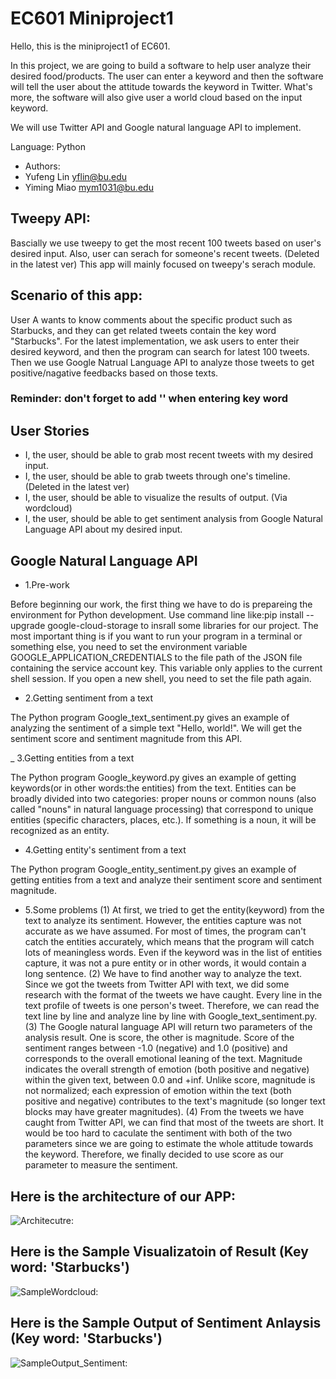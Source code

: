 # EC601 Miniproject1

Hello, this is the miniproject1 of EC601.

In this project, we are going to build a software to help user analyze their desired food/products. The user can enter a keyword and then the software will tell the user about the attitude towards the keyword in Twitter. What's more, the software will also give user a world cloud based on the input keyword.

We will use Twitter API and Google natural language API to implement.

Language: Python

- Authors:
- Yufeng Lin     yflin@bu.edu
- Yiming Miao    mym1031@bu.edu

## Tweepy API:
Bascially we use tweepy to get the most recent 100 tweets based on user's desired input.
Also, user can serach for someone's recent tweets. (Deleted in the latest ver)
This app will mainly focused on tweepy's serach module.

## Scenario of this app:
User A wants to know comments about the specific product such as Starbucks, and they can get related tweets contain the key word "Starbucks". For the latest implementation, we ask users to enter their desired keyword, and then the program can search for latest 100 tweets. Then we use Google Natrual Language API to analyze those tweets to get positive/nagative feedbacks based on those texts. 
### Reminder: don't forget to add '' when entering key word
## User Stories
- I, the user, should be able to grab most recent tweets with my desired input.
- I, the user, should be able to grab tweets through one's timeline. (Deleted in the latest ver)
- I, the user, should be able to visualize the results of output. (Via wordcloud)
- I, the user, should be able to get sentiment analysis from Google Natural Language API about my desired input.

## Google Natural Language API

- 1.Pre-work

 Before beginning our work, the first thing we have to do is prepareing the environment for Python development. Use command line like:pip install --upgrade google-cloud-storage to insrall some libraries for our project. The most important thing is if you want to run your program in a terminal or something else, you need to set the environment variable GOOGLE_APPLICATION_CREDENTIALS to the file path of the JSON file containing the service account key. This variable only applies to the current shell session. If you open a new shell, you need to set the file path again.
 
- 2.Getting sentiment from a text
 
 The Python program Google_text_sentiment.py gives an example of analyzing the sentiment of a simple text "Hello, world!". We will get the sentiment score and sentiment magnitude from this API.

_ 3.Getting entities from a text

 The Python program Google_keyword.py gives an example of getting keywords(or in other words:the entities) from the text. Entities can be broadly divided into two categories: proper nouns or common nouns (also called "nouns" in natural language processing) that correspond to unique entities (specific characters, places, etc.). If something is a noun, it will be recognized as an entity.
 
- 4.Getting entity's sentiment from a text

 The Python program Google_entity_sentiment.py gives an example of getting entities from a text and analyze their sentiment score and sentiment magnitude.
 
- 5.Some problems
 (1) At first, we tried to get the entity(keyword) from the text to analyze its sentiment. However, the entities capture was not accurate as we have assumed. For most of times, the program can't catch the entities accurately, which means that the program will catch lots of meaningless words. Even if the keyword was in the list of entities capture, it was not a pure entity or in other words, it would contain a long sentence. 
 (2) We have to find another way to analyze the text. Since we got the tweets from Twitter API with text, we did some research with the format of the tweets we have caught. Every line in the text profile of tweets is one person's tweet. Therefore, we can read the text line by line and analyze line by line with Google_text_sentiment.py.
 (3) The Google natural language API will return two parameters of the analysis result. One is score, the other is magnitude. Score of the sentiment ranges between -1.0 (negative) and 1.0 (positive) and corresponds to the overall emotional leaning of the text. Magnitude indicates the overall strength of emotion (both positive and negative) within the given text, between 0.0 and +inf. Unlike score, magnitude is not normalized; each expression of emotion within the text (both positive and negative) contributes to the text's magnitude (so longer text blocks may have greater magnitudes).
 (4) From the tweets we have caught from Twitter API, we can find that most of the tweets are short. It would be too hard to caculate the sentiment with both of the two parameters since we are going to estimate the whole attitude towards the keyword. Therefore, we finally decided to use score as our parameter to measure the sentiment.
 
## Here is the architecture of our APP:

![Architecutre: ](https://github.com/Yufeng-L/EC601_miniproject1/blob/master/architecture.png)

## Here is the Sample Visualizatoin of Result (Key word: 'Starbucks')
![SampleWordcloud: ](https://github.com/Yufeng-L/EC601_miniproject1/blob/master/cloud.png)

## Here is the Sample Output of Sentiment Anlaysis (Key word: 'Starbucks')

![SampleOutput_Sentiment: ](https://github.com/Yufeng-L/EC601_miniproject1/blob/master/sampleoutput.png)

